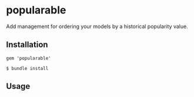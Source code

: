 # popularable

Add management for ordering your models by a historical popularity value.

## Installation

    gem 'popularable'

    $ bundle install

## Usage

